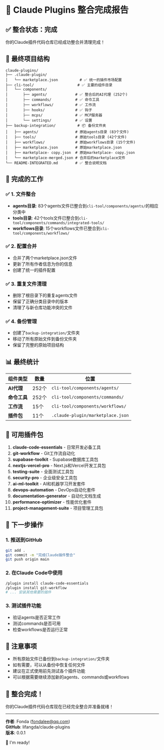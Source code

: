 # 🎉 Claude Plugins 整合完成报告

## ✅ 整合状态：完成

你的Claude插件代码仓库已经成功整合并清理完成！

## 📁 最终项目结构

```
claude-plugins/
├── .claude-plugin/
│   └── marketplace.json          # ✅ 统一的插件市场配置
├── cli-tool/                    # ✅ 主要的组件目录
│   └── components/
│       ├── agents/             # ✅ 整合后的AI代理 (252个)
│       ├── commands/           # ✅ 命令工具
│       ├── workflows/          # ✅ 工作流
│       ├── hooks/              # ✅ 钩子
│       ├── mcps/               # ✅ MCP服务器
│       └── settings/           # ✅ 设置
├── backup-integration/          # 📦 备份文件夹
│   ├── agents/                 # 原始agents目录 (83个文件)
│   ├── tools/                  # 原始tools目录 (42个文件)
│   ├── workflows/              # 原始workflows目录 (15个文件)
│   ├── marketplace.json        # 原始marketplace.json
│   ├── marketplace- copy.json  # 原始marketplace- copy.json
│   └── marketplace-merged.json # 合并后的marketplace文件
└── README-INTEGRATED.md        # ✅ 整合说明文档
```

## 🔄 完成的工作

### ✅ 1. 文件整合
- **agents目录**: 83个agents文件已整合到`cli-tool/components/agents/`的相应分类中
- **tools目录**: 42个tools文件已整合到`cli-tool/components/commands/integrated-tools/`
- **workflows目录**: 15个workflows文件已整合到`cli-tool/components/workflows/`

### ✅ 2. 配置合并
- 合并了两个marketplace.json文件
- 更新了所有作者信息为你的信息
- 创建了统一的插件配置

### ✅ 3. 重复文件清理
- 删除了根目录下的重复agents文件
- 保留了正确分类目录中的版本
- 清理了与新仓库功能冲突的文件

### ✅ 4. 备份管理
- 创建了`backup-integration/`文件夹
- 移动了所有原始文件到备份文件夹
- 保留了完整的原始项目结构

## 📊 最终统计

| 组件类型 | 数量 | 位置 |
|---------|------|------|
| **AI代理** | 252个 | `cli-tool/components/agents/` |
| **命令工具** | 252个 | `cli-tool/components/commands/` |
| **工作流** | 15个 | `cli-tool/components/workflows/` |
| **插件包** | 11个 | `.claude-plugin/marketplace.json` |

## 🚀 可用插件包

1. **claude-code-essentials** - 日常开发必备工具
2. **git-workflow** - Git工作流自动化
3. **supabase-toolkit** - Supabase数据库工具包
4. **nextjs-vercel-pro** - Next.js和Vercel开发工具包
5. **testing-suite** - 全面测试工具包
6. **security-pro** - 企业级安全工具包
7. **ai-ml-toolkit** - AI和机器学习开发套件
8. **devops-automation** - DevOps自动化套件
9. **documentation-generator** - 自动化文档生成
10. **performance-optimizer** - 性能优化套件
11. **project-management-suite** - 项目管理工具包

## 🎯 下一步操作

### 1. 推送到GitHub
```bash
git add .
git commit -m "完成Claude插件整合"
git push origin main
```

### 2. 在Claude Code中使用
```bash
/plugin install claude-code-essentials
/plugin install git-workflow
# ... 安装其他需要的插件
```

### 3. 测试插件功能
- 验证agents是否正常工作
- 测试commands是否可用
- 检查workflows是否运行正常

## 📝 注意事项

- 所有原始文件已备份到`backup-integration/`文件夹
- 如有需要，可以从备份中恢复任何文件
- 建议在正式使用前先测试各个插件功能
- 可以根据需要继续添加新的agents、commands或workflows

## 🎉 整合完成！

你的Claude插件代码仓库现在已经完全整合并准备就绪！

---

**作者**: Fonda (fondalee@qq.com)  
**GitHub**: lifangda/claude-plugins  
**版本**: 0.0.1

🙌 I'm ready!
